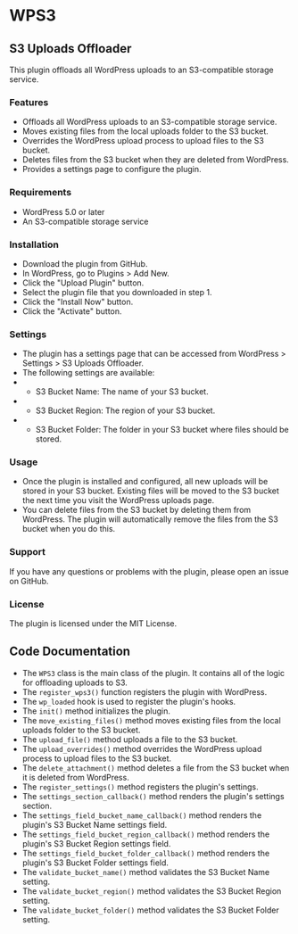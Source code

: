 # WPS3
## S3 Uploads Offloader
This plugin offloads all WordPress uploads to an S3-compatible storage service.

### Features
- Offloads all WordPress uploads to an S3-compatible storage service.
- Moves existing files from the local uploads folder to the S3 bucket.
- Overrides the WordPress upload process to upload files to the S3 bucket.
- Deletes files from the S3 bucket when they are deleted from WordPress.
- Provides a settings page to configure the plugin.

### Requirements
- WordPress 5.0 or later
- An S3-compatible storage service

### Installation
- Download the plugin from GitHub.
- In WordPress, go to Plugins > Add New.
- Click the "Upload Plugin" button.
- Select the plugin file that you downloaded in step 1.
- Click the "Install Now" button.
- Click the "Activate" button.

### Settings
- The plugin has a settings page that can be accessed from WordPress > Settings > S3 Uploads Offloader.
- The following settings are available:
- - S3 Bucket Name: The name of your S3 bucket.
- - S3 Bucket Region: The region of your S3 bucket.
- - S3 Bucket Folder: The folder in your S3 bucket where files should be stored.

### Usage
- Once the plugin is installed and configured, all new uploads will be stored in your S3 bucket. Existing files will be moved to the S3 bucket the next time you visit the WordPress uploads page.
- You can delete files from the S3 bucket by deleting them from WordPress. The plugin will automatically remove the files from the S3 bucket when you do this.

### Support
If you have any questions or problems with the plugin, please open an issue on GitHub.

### License
The plugin is licensed under the MIT License.

## Code Documentation

- The `WPS3` class is the main class of the plugin. It contains all of the logic for offloading uploads to S3.
- The `register_wps3()` function registers the plugin with WordPress.
- The `wp_loaded` hook is used to register the plugin's hooks.
- The `init()` method initializes the plugin.
- The `move_existing_files()` method moves existing files from the local uploads folder to the S3 bucket.
- The `upload_file()` method uploads a file to the S3 bucket.
- The `upload_overrides()` method overrides the WordPress upload process to upload files to the S3 bucket.
- The `delete_attachment()` method deletes a file from the S3 bucket when it is deleted from WordPress.
- The `register_settings()` method registers the plugin's settings.
- The `settings_section_callback()` method renders the plugin's settings section.
- The `settings_field_bucket_name_callback()` method renders the plugin's S3 Bucket Name settings field.
- The `settings_field_bucket_region_callback()` method renders the plugin's S3 Bucket Region settings field.
- The `settings_field_bucket_folder_callback()` method renders the plugin's S3 Bucket Folder settings field.
- The `validate_bucket_name()` method validates the S3 Bucket Name setting.
- The `validate_bucket_region()` method validates the S3 Bucket Region setting.
- The `validate_bucket_folder()` method validates the S3 Bucket Folder setting.
